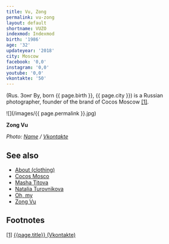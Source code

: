 ```yaml
---
title: Vu, Zong
permalink: vu-zong
layout: default
shortname: VUZO
indexmod: Indexmod
birth: '1986'
age: '32'
updateyear: '2018'
city: Moscow
facebook: '0,0'
instagram: '0,0'
youtube: '0,0'
vkontakte: '50'
---
```


(Rus. Зонг Ву, born {{ page.birth }}, {{ page.city }}) is a Russian photographer, founder of the brand of Cocos Moscow <span id="a1">[\[1\]](#f1)</span>.

![](/images/{{ page.permalink }}.jpg)

**Zong Vu**

*Photo: [Name](index) / [Vkontakte](https://vk.com/id192281)*

## See also

+ [About (clothing)](about-clothing)
+ [Cocos Mosco](cocos-moscow)
+ [Masha Titova](titova-masha)
+ [Natalia Turovnikova](turovnikova-natalia)
+ [Oh, my](oh-my)
+ [Zong Vu](vu-zong)

## Footnotes

[[1]](#a1) <span id="f1"></span> [{{page.title}} (Vkontakte)](https://vk.com/id192281)
